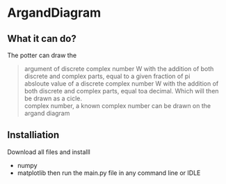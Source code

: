 # ArgandDiagram
## What it can do?
The potter can draw the <br>
   > argument of discrete complex number W with the addition of both discrete and complex parts, equal to a given fraction of pi <br> 
   >absloute value of a discrete complex number W with the addition of both discrete and complex parts, equal toa decimal. Which will then be drawn as a cicle. <br>
   >complex number, a known complex number can be drawn on the argand diagram
## Installiation
Download all files and installl
* numpy
* matplotlib
then run the main.py file in any command line or IDLE

